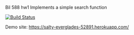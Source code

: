 Bil 588 hw1
Implements a simple search function

[![Build Status](https://travis-ci.org/miroslavca/myDemoApp.svg?branch=master)](https://travis-ci.org/miroslavca/myDemoApp)

Demo site: https://salty-everglades-52891.herokuapp.com/

